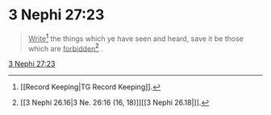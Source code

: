# 3 Nephi 27:23

> <u>Write</u>[^a] the things which ye have seen and heard, save it be those which are <u>forbidden</u>[^b] .

[3 Nephi 27:23](https://www.churchofjesuschrist.org/study/scriptures/bofm/3-ne/27?lang=eng&id=p23#p23)


[^a]: [[Record Keeping|TG Record Keeping]].  
[^b]: [[3 Nephi 26.16|3 Ne. 26:16 (16, 18)]][[3 Nephi 26.18|]].  
